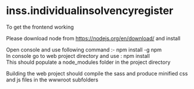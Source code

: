 # inss.individualinsolvencyregister

To get the frontend working 

Please download node from https://nodejs.org/en/download/ and install

Open console and use following command :- npm install -g npm <br />
In console go to web project directory and use : npm install <br />
This should populate a node_modules folder in the project directory <br />

Building the web project should compile the sass and produce minified css and js files in the wwwroot subfolders